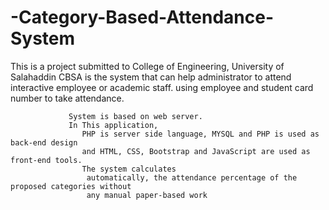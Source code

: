 # -Category-Based-Attendance-System

This is a project submitted to College of Engineering, University of Salahaddin 
                 CBSA is the system that can help administrator to attend interactive employee or academic staff. 
                using employee and student card number to take attendance. 

                 
                 System is based on web server.
                 In This application,
                    PHP is server side language, MYSQL and PHP is used as back-end design 
                    and HTML, CSS, Bootstrap and JavaScript are used as front-end tools.
                    The system calculates
                     automatically, the attendance percentage of the proposed categories without 
                     any manual paper-based work
